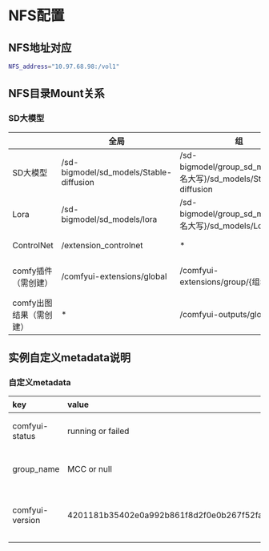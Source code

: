 # NFS配置
## NFS地址对应
```sh
NFS_address="10.97.68.98:/vol1"
```

## NFS目录Mount关系
### SD大模型

|        | 全局 | 组 | 个人 | ComfyUI目录 |
|--------|----------|----------|----------|----------|
| SD大模型                | /sd-bigmodel/sd_models/Stable-diffusion  | /sd-bigmodel/group_sd_models/{组名大写}/sd_models/Stable-diffusion  | /{个人目录}/sd-custom-model   |/{comfyui根}/models/checkpoints|
| Lora                   | /sd-bigmodel/sd_models/lora   | /sd-bigmodel/group_sd_models/{组名大写}/sd_models/Lora  | /{个人目录}/custom-model   |/{comfyui根}/models/loras|
| ControlNet                   | /extension_controlnet   | *  | *   |/{comfyui根}/models/controlnet|
| comfy插件（需创建）  | /comfyui-extensions/global   | /comfyui-extensions/group/{组名}   | /{个人目录}/comfyui-extensions  |/{comfyui根}/custom_nodes|
| comfy出图结果（需创建）  | *   | /comfyui-outputs/global   | /{个人目录}/comfyui-outputs   |/{comfyui根}/output|


## 实例自定义metadata说明
### 自定义metadata

| key        | value   |  说明  |
| :--------  | :-----  | :----:  |
| comfyui-status | running or failed|comfyui运行状态|
| group_name | MCC or null |用户是否在某个组内|
| comfyui-version | 4201181b35402e0a992b861f8d2f0e0b267f52fa |comfyui github master commit id|
